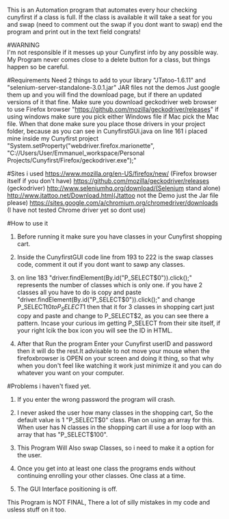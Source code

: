 This is an Automation program that automates every hour checking cunyfirst if a class is full. If the class is available 
it will take a seat for you and swap (need to comment out the swap if you dont want to swap) end the program and print out in the text field congrats!

#WARNING  
I'm not responsible if it messes up your Cunyfirst info by any possible way. My Program never comes close to 
a delete button for a class, but things happen so be careful.

#Requirements
Need 2 things to add to your library "JTatoo-1.6.11"  and "selenium-server-standalone-3.0.1.jar" JAR files not the demos Just google them up and you will 
find the download page, but if there an updated versions of it that fine. Make sure you download geckodriver web browser to use Firefox browser "https://github.com/mozilla/geckodriver/releases" if using windows make sure you pick either Windows file if Mac pick the Mac file. When that done make sure you place those drivers in your project folder, because as you can see in CunyfirstGUi.java on line 161 i placed mine inside my Cunyfirst project "System.setProperty("webdriver.firefox.marionette", "C://Users/User/Emmanuel_workspace/Personal  Projects/Cunyfirst/Firefox/geckodriver.exe");" 

#Sites i used
https://www.mozilla.org/en-US/firefox/new/ (Firefox browser itself if you don't have)
https://github.com/mozilla/geckodriver/releases (geckodriver)
http://www.seleniumhq.org/download/(Selenium stand alone)
http://www.jtattoo.net/Download.html(Jtattoo not the Demo just the Jar file please)
https://sites.google.com/a/chromium.org/chromedriver/downloads (I have not tested Chrome driver yet so dont use)

#How to use it

1. Before running it make sure you have classes in your Cunyfirst shopping cart.

2. Inside the CunyfirstGUI code line from 193 to 222 is the swap classes code, comment it out if you dont want to sawp any classes.

3. on line 183 "driver.findElement(By.id("P_SELECT$0")).click();" represents the number of classes which is only one. if you have 2 classes all you have to do is copy and paste "driver.findElement(By.id("P_SELECT$0")).click();" and  change P_SELECTt$0 to P_SELECT$1
 then that it for 3 classes in shopping cart just copy and paste and change to P_SELECT$2, as you can see there a pattern. Incase your curious im getting P_SELECT from their site itself, if your right lcik the box icon you will see the ID in HTML.

4. After that Run the program Enter your Cunyfirst userID and password then it will do the rest.It advisable to not move your mouse when the firefoxbrowser is OPEN on your screen and doing it thing, so that why when you don't feel like watching it work just minimize it and you can do whatever you want on your computer.

#Problems i haven't fixed yet.

1. If you enter the wrong password the program will crash.

2. I never asked the user how many classes in the shopping cart, So the default value is 1 "P_SELECT$0" class. Plan on using an array for this. When user has N classes in the shopping cart ill use a for loop with an array that has "P_SELECT$100".

3. This Program Will Also swap Classes, so i need to make it a option for the user.

4. Once you get into at least one class the programs ends without continuing enrolling your other classes. One class at a time.

5. The GUI Interface positioning is off.

This Program is NOT FINAL, There a lot of silly mistakes in my code and usless stuff on it too.
